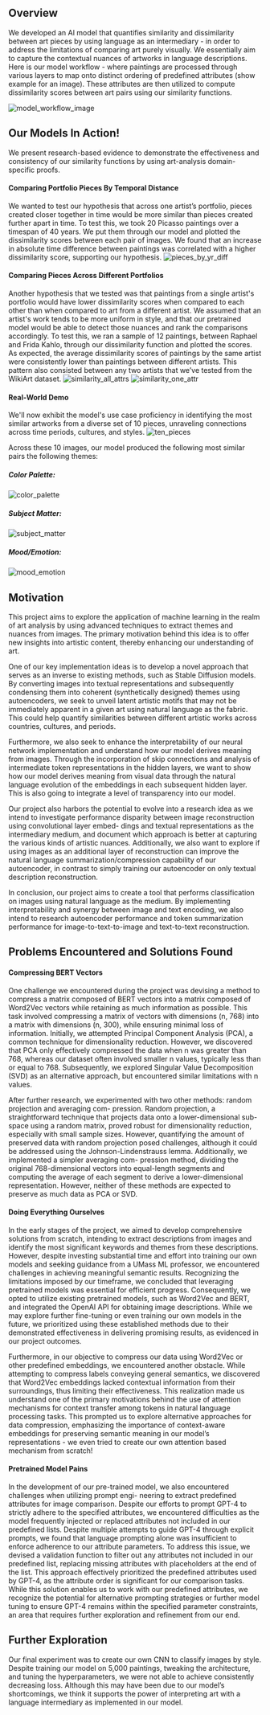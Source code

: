 ## Overview
We developed an AI model that quantifies similarity and dissimilarity between art pieces by using language as an intermediary - in order to address the limitations of comparing art purely visually. We essentially aim to capture the contextual nuances of artworks in language descriptions. Here is our model workflow - where paintings are processed through various layers to map onto distinct ordering of predefined attributes (show example for an image). These attributes are then utilized to compute dissimilarity scores between art pairs using our similarity functions.

![model_workflow_image](https://lh3.googleusercontent.com/pw/AP1GczN7HyjukDb1K17RLqSt84QkpPw3QZCBQWM0cs7AIETnz0Xxq2NfI4WiTy5mM9IPbzY-6Cn08GN5kKKMc74u5Ea6NE6uAgutpAuOsm_dXnGM68tGTzF44Ym47H9Dq5lHYetGJk9gl1Pu552kdA0n47Ex=w1000-h665-s-no)

## Our Models In Action!
We present research-based evidence to demonstrate the effectiveness and consistency of our similarity functions by using art-analysis domain-specific proofs.

#### Comparing Portfolio Pieces By Temporal Distance
We wanted to test our hypothesis that across one artist’s portfolio, pieces created closer together in time would be more similar than pieces created further apart in time. To test this, we took 20 Picasso paintings over a timespan of 40 years. We put them through our model and plotted the dissimilarity scores between each pair of images. We found that an increase in absolute time difference between paintings was correlated with a higher dissimilarity score, supporting our hypothesis.
![pieces_by_yr_diff](https://lh3.googleusercontent.com/pw/AP1GczO8h8A2QBsZh_jMlRWGJUCoNkUN_BJbosAvLlhyw4R0E7kn07S2fRVFpTxGAnZQsrf65Pi5NASCCV8R130RWdwqnkn_HLPGK_ST0fUMlPlMmcg4E9Y_qifh_Q58lbZAJIbKUlJ9ZhFA1PrOXi5nmIso=w851-h551-s-no?authuser=0)

#### Comparing Pieces Across Different Portfolios
Another hypothesis that we tested was that paintings from a single artist's portfolio would have lower dissimilarity scores when compared to each other than when compared to art from a different artist. We assumed that an artist's work tends to be more uniform in style, and that our pretrained model would be able to detect those nuances and rank the comparisons accordingly. To test this, we ran a sample of 12 paintings, between Raphael and Frida Kahlo, through our dissimilarity function and plotted the scores. As expected, the average dissimilarity scores of paintings by the same artist were consistently lower than paintings between different artists. This pattern also consisted between any two artists that we’ve tested from the WikiArt dataset.
![similarity_all_attrs](https://lh3.googleusercontent.com/pw/AP1GczPfIS1iQsN5wvfeh1PYlM9E-EhjP6YWNXoFlEvT_e5KeIU1JOpIuKGo0kq2aNmhmuaycBkIJB1uKQ0Tm-w2cM3DHuRtYRVZplYLjtxLgahtm6etPizCGwuocB27LF5-Mzw74hrXX6MS6uYidSbDHCg2=w850-h551-s-no?authuser=0)
![similarity_one_attr](https://lh3.googleusercontent.com/pw/AP1GczPWKLuYEw19em97D2o12Hucm09ycTLYUqjuYY83uO9YNtvFO6mqtXyDQ3d6l20bt7FmJs21G5VyNPhVneN_kTKreCOxlxEhTvdIqdfWAfffIgE7ZZ0swixcMlIL0SHUWqvUSDCRz_I-_AB1lWX--_e2=w877-h551-s-no?authuser=0)

#### Real-World Demo
We'll now exhibit the model's use case proficiency in identifying the most similar artworks from a diverse set of 10 pieces, unraveling connections across time periods, cultures, and styles. 
![ten_pieces](https://lh3.googleusercontent.com/pw/AP1GczNcZ240V6qowO6_VAOiOHmDuOcWYZJWXRj9wa6sMkbaE4W4lOZ3ZH3c52SMHbJH-BqnHf-ZqlHsfFIwtPqFkydPQwsr1NLD-fJPsoOBAsJixAV9PKtznTsI6Um7tqeXusufCxoXj62ADHRCguLTtq73=w1591-h895-s-no?authuser=0)


Across these 10 images, our model produced the following most similar pairs the following themes:

##### Color Palette:
![color_palette](https://lh3.googleusercontent.com/pw/AP1GczNi79h1w45twVfXy_3iWh8l02jSITDm1uZmPZiK9pLc1OydqzwCrZWFTjcDecNyyCXn-9i7njvAQ-XU-OHvcZLrtxjGFG3cr3Rmj0DLRuDx_HfkekEHcBh47LOsBlzB6DJUzAlJl8iGwx8bMQKyK8Tmr8xiShWox6dM_mzWYSJ-hUMT48NhwASXO_MAWOPkZmiPjvoA1Or8jGM4TxeHS77jpyjKVRck8aeza2UWVoPFEqhr3S3R2hW-MNgPVhdt0xfpIlGBMvdIo05Jg1dNuLUyM3g0NMhxaup6a7DupfWJGpQGRh5O5NIW-tDVeTq6SA8WjzRAjtyzIMmaQ5qzZIZhZWkZHnyr9RRXdVmjxyCLKqhxh9Jf-rGuCDUooB_cgo3gjezGnXlNkFKXlU--KaiS8BWg7WdnaZ_JXNwvpJMmIZGIgBHMWt_oCD_LRCrHhPhjsUZx9oRw754jRmMvOp_6XZDy8G9UPADn7AS-m7H70uqGAYrXEDW_ffFuQ4SXQZeaHiDGeFkC1k4AAcB_1TBO8bBlOAAdNa9kelrx5kVbbPI0zZ41oPLFVxReOsQ_X-JKjWACHccKnxjdQrcWzdcsobwcmYO4055AO6HnH30xp81-7jJyE_Tv0afQaSlAxrAQxA_Te2VGMT4rEETLU4kTqrZfxcU_g7jjHSGpcttw1LMDtksBZC4FUsHLvZoYp8L4QIFeOVRw1gIthzMz75XDr598JtOn7YGtVv4B8PThILAN1--fv-ZSCvGOawefUzzb3oBK8J4pDxEJETEhxWq8tYiGDfpX0AIQd4Rcpo36eUTsfdX5iVsZsGbp2vZrf6U0ZqGWcFNe_1JQo6KZTtT6m_ibsUg7J1NduP1Qjo_vxn19jXEY6ncjvu_PsvmQiOMs9oASzq6Y43ZC8oWvuYU5E8c=w1591-h895-s-no?authuser=0)

##### Subject Matter:
![subject_matter](https://lh3.googleusercontent.com/pw/AP1GczPHnLWzkh5VXXn0O7yxQDPX_fOhhYMSmBGNMd087WXoTdr-vmkEFzocmkP9opHdKAxhdQkWF7QdeuDeTJhZQ8B2Wb3kEODQHiVyH0tt7lxicpwZK3O7RV4CdCs2rU6gVD_r5Whex37x8RlZzNZ3oLVkh1zk5B75eeSp2CTfRzxzPluAlZzyhXJkLt9GzovzUDGqLpoq8zd1P7aCPOHhdjKOeXBsS_RKttSNsx7YVHCVosdYGM1PKrEWLge0rl75KjfDKL2sJihx2oY0LhwovmayPv6IRKEKT-mAYCi08HnpjBDPTG9-2fwZCDfEKG7dMn_gRKaCmgyzQHFK-AmEpXblELVL66kN21g9Fp8aMuD7YptKsPYHulxjwX_uMAntLu7YvFSZ3lxjQnWr-gp9Uk9qnBWuAn32g09LV5fe0rISFv0RC6eEKxGzyNe8crUEm8TnxgjA9MFplYwpf4RPs1DVex_BFpiZAU-apTH3yH2sfXggV7yNalZ_XWAkziI4H0kB24NSQdeHFZSXVlGnXsJzATIDFlJFPYW59tnn9oORS4weinbTlKGCjSp0zpozlKQVBhFG1jYoo0N9YvwYjh43huFX5Gp8jziklr0euX8s17ARWJYpN9EqPLIEygKS4sr15eNU6ebQUXRWtz0FAx3bNpFhz5J4KXK3XtJ1wwTE-Bz0GybY8B0cILQLepL8TGzbsWbT7ki2ozkCvz-S_1UhDAiFchfnxNuugKOuSkLK1XcLaKOquAxblrCNUkaL7fopXBv4En1m0sc0PI1a07WW27MxunMWRWmiedHMn2KDfOr7HaNdAFjnctVpmEqv2gvEeKhtO-iDFIOWr0lMqtflpzE7NbYZq0dVxlUUNOq2BNhm30ul_IAi_7o5Qb1o-xbh1v9-q_Ee8NQnbFIqaIJQOT0=w1591-h895-s-no?authuser=0)

##### Mood/Emotion:
![mood_emotion](https://lh3.googleusercontent.com/pw/AP1GczNWVLFUeszDfjb8Gt9JemQTEUZEbRKw5klZ586NJC3VNPDcVO4gktvVNHQEpSyfdtnOyPnuN6uff2cpKTb50NsN9jGybKMkUHPANVOrr-Bv5of9Egk91XvUHllwPxFk4liE38ZvEroH5OzSS5u8vkh2fFSZneofDn1HTQ-6OjnZjQ2mHOaV3fOKq6LeWxEajE7irn6-uC07RAPnf_FJro4EJdJs75a8ZVvu37QWnEm7kIf4cmh2914tRlL-ENgidk-K5ol9b49d8iJfd9YSfH3__wrhsGJ7NrqdeCGqecH1ZsFrpbDIz3TpiZA0Df9XsJEqU8pJd2DjZatbbHEiGYwsFJgv11Z28UUwC99qqe6jfueMHjdDGbPFLJLTXTmUm5XbKob-4UVH6fCr4w3PjYx9ljONNhtHFeTMGlyEe-cfwCjYZSWGcAkT3lchl2MVOZTfF15WqIBC_7HzFEsmcUafFdUw_5lkIUnNpxdqVhFxmZswdQOqxmhnfLGEOTq5Dva76zlP-WC9ytcB1xeCn_DSlDGrKKl9101B8Ifto3unZIaJXMu7Bw-JZLWeu8DW6eLth4dso9qGHJQPH7Z54gO4t-6VslstuVJZn6Y-tj2YhPcb7aS2pmiaXeKDfPhxl4-j6LCoLHWZI1OwF4jdLmhlLauOk-01Cou7ETslPrAqJQOlr1__D2nMs5PPxT8ZlX4V9IsjwM8w7xM12s5DIe1w5zeKqdKNviP8obMyx7icLyzYABNLNfPp0tWmdnuyA9MxMKnMHX2Lt-hrqR3QxuQzoYXoTxtmMyWfKp_YuAINKN_1bDpgg82_4gEXRcL0brEqv6AhOANMlFq5n9cS9MCFXlTDDwM0wT6L_jJLAddqUix907LplSeopIkhbNKoFtSzV6EmN-LZPU1D6ngfSfnJ_KI=w1591-h895-s-no?authuser=0)

## Motivation
This project aims to explore the application of machine learning in the realm of art analysis by using
advanced techniques to extract themes and nuances from images. The primary motivation
behind this idea is to offer new insights into artistic content, thereby enhancing our understanding
of art.

One of our key implementation ideas is to develop a novel approach that serves as an inverse to existing
methods, such as Stable Diffusion models. By converting images into textual representations
and subsequently condensing them into coherent (synthetically designed) themes using
autoencoders, we seek to unveil latent artistic motifs that may not be immediately
apparent in a given art using natural language as the fabric. This could help quantify
similarities between different artistic works across countries, cultures, and periods.

Furthermore, we also seek to enhance the interpretability of our neural network implementation and
understand how our model derives meaning from images. Through the incorporation of skip
connections and analysis of intermediate token representations in the hidden layers, we
want to show how our model derives meaning from visual data through the natural
language evolution of the embeddings in each subsequent hidden layer. This is also going
to integrate a level of transparency into our model.

Our project also harbors the potential to evolve into a research idea as we intend to investigate
performance disparity between image reconstruction using convolutional layer embed-
dings and textual representations as the intermediary medium, and document which
approach is better at capturing the various kinds of artistic nuances. Additionally, we also
want to explore if using images as an additional layer of reconstruction can improve the
natural language summarization/compression capability of our autoencoder, in contrast
to simply training our autoencoder on only textual description reconstruction.

In conclusion, our project aims to create a tool that performs classification on images using natural
language as the medium. By implementing interpretability and synergy between image and text
encoding, we also intend to research autoencoder performance and token summarization performance
for image-to-text-to-image and text-to-text reconstruction.

## Problems Encountered and Solutions Found
#### Compressing BERT Vectors
One challenge we encountered during the project was devising a method to compress a matrix composed
of BERT vectors into a matrix composed of Word2Vec vectors while retaining as much information
as possible. This task involved compressing a matrix of vectors with dimensions (n, 768) into a matrix with
dimensions (n, 300), while ensuring minimal loss of information. Initially, we attempted Principal Component
Analysis (PCA), a common technique for dimensionality reduction. However, we discovered that PCA
only effectively compressed the data when n was greater than 768, whereas our dataset often
involved smaller n values, typically less than or equal to 768. Subsequently, we explored Singular Value
Decomposition (SVD) as an alternative approach, but encountered similar limitations with n values.

After further research, we experimented with two other methods: random projection and averaging com-
pression. Random projection, a straightforward technique that projects data onto a lower-dimensional sub-
space using a random matrix, proved robust for dimensionality reduction, especially with small sample sizes.
However, quantifying the amount of preserved data with random projection posed challenges, although it could
be addressed using the Johnson-Lindenstrauss lemma. Additionally, we implemented a simpler averaging com-
pression method, dividing the original 768-dimensional vectors into equal-length segments and computing the
average of each segment to derive a lower-dimensional representation. However, neither of these methods
are expected to preserve as much data as PCA or SVD.

#### Doing Everything Ourselves
In the early stages of the project, we aimed to develop comprehensive solutions from scratch, intending to
extract descriptions from images and identify the most significant keywords and themes from these descriptions.
However, despite investing substantial time and effort into training our own models and seeking guidance
from a UMass ML professor, we encountered challenges in achieving meaningful semantic results. Recognizing the
limitations imposed by our timeframe, we concluded that leveraging pretrained models was essential for efficient
progress. Consequently, we opted to utilize existing pretrained models, such as Word2Vec and BERT, and
integrated the OpenAI API for obtaining image descriptions. While we may explore further fine-tuning or
even training our own models in the future, we prioritized using these established methods due to their
demonstrated effectiveness in delivering promising results, as evidenced in our project outcomes.

Furthermore, in our objective to compress our data using Word2Vec or other predefined embeddings, we
encountered another obstacle. While attempting to compress labels conveying general semantics, we discovered
that Word2Vec embeddings lacked contextual information from their surroundings, thus limiting their
effectiveness. This realization made us understand one of the primary motivations behind the use of attention
mechanisms for context transfer among tokens in natural language processing tasks. This prompted us to
explore alternative approaches for data compression, emphasizing the importance of context-aware embeddings
for preserving semantic meaning in our model’s representations - we even tried to create our own attention
based mechanism from scratch!

#### Pretrained Model Pains
In the development of our pre-trained model, we also encountered challenges when utilizing prompt engi-
neering to extract predefined attributes for image comparison. Despite our efforts to prompt GPT-4 to
strictly adhere to the specified attributes, we encountered difficulties as the model frequently injected or
replaced attributes not included in our predefined lists. Despite multiple attempts to guide GPT-4
through explicit prompts, we found that language prompting alone was insufficient to enforce adherence to our
attribute parameters. To address this issue, we devised a validation function to filter out any attributes
not included in our predefined list, replacing missing attributes with placeholders at the end of the list. This
approach effectively prioritized the predefined attributes used by GPT-4, as the attribute order is significant
for our comparison tasks. While this solution enables us to work with our predefined attributes, we
recognize the potential for alternative prompting strategies or further model tuning to ensure GPT-4 remains
within the specified parameter constraints, an area that requires further exploration and refinement from
our end.

## Further Exploration
Our final experiment was to create our own CNN to classify images by style. Despite training our model on 5,000 paintings, tweaking the architecture, and tuning the hyperparameters, we were not able to achieve consistently decreasing loss. Although this may have been due to our model’s shortcomings, we think it supports the power of interpreting art with a language intermediary as implemented in our model.
